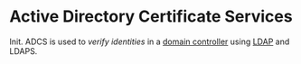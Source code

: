 
# Active Directory Certificate Services
Init.
ADCS is used to *verify identities* in a [domain controller](domain-controller.md) using [LDAP](../../../networking/protocols/LDAP.md) and LDAPS.